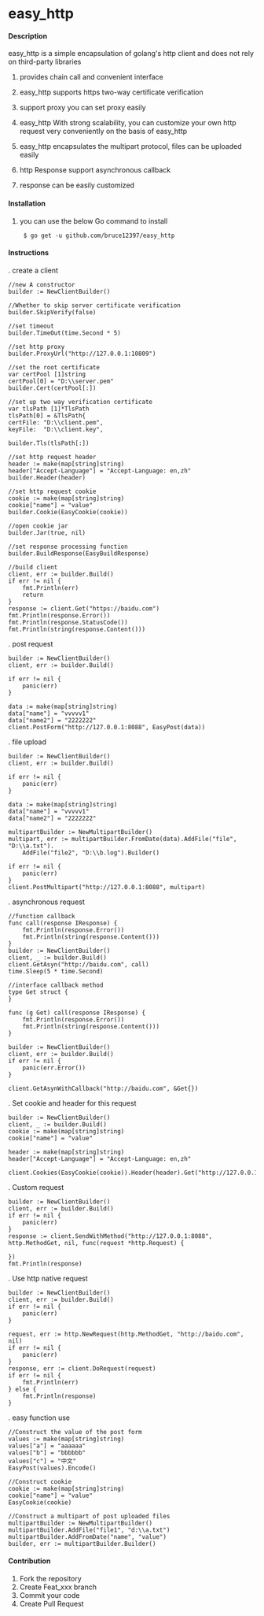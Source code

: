 # easy_http

#### Description
easy_http is a simple encapsulation of golang's http client and does not rely on third-party libraries

1. provides chain call and convenient interface

2. easy_http supports https two-way certificate verification

3. support proxy you can set proxy easily

4. easy_http With strong scalability, you can customize your own http request very conveniently on the basis of easy_http

5. easy_http encapsulates the multipart protocol, files can be uploaded easily

6. http Response support asynchronous callback

7. response can be easily customized


#### Installation
1.  you can use the below Go command to install

    ``` $ go get -u github.com/bruce12397/easy_http```
#### Instructions

. create a client

```
//new A constructor
builder := NewClientBuilder()

//Whether to skip server certificate verification
builder.SkipVerify(false)

//set timeout
builder.TimeOut(time.Second * 5)

//set http proxy
builder.ProxyUrl("http://127.0.0.1:10809")

//set the root certificate
var certPool [1]string
certPool[0] = "D:\\server.pem"
builder.Cert(certPool[:])

//set up two way verification certificate
var tlsPath [1]*TlsPath
tlsPath[0] = &TlsPath{
certFile: "D:\\client.pem",
keyFile:  "D:\\client.key",

builder.Tls(tlsPath[:])

//set http request header
header := make(map[string]string)
header["Accept-Language"] = "Accept-Language: en,zh"
builder.Header(header)

//set http request cookie
cookie := make(map[string]string)
cookie["name"] = "value"
builder.Cookie(EasyCookie(cookie))

//open cookie jar
builder.Jar(true, nil)

//set response processing function
builder.BuildResponse(EasyBuildResponse)

//build client
client, err := builder.Build()
if err != nil {
	fmt.Println(err)
	return
}
response := client.Get("https://baidu.com")
fmt.Println(response.Error())
fmt.Println(response.StatusCode())
fmt.Println(string(response.Content()))
```

.  post request

```
builder := NewClientBuilder()
client, err := builder.Build()

if err != nil {
	panic(err)
}

data := make(map[string]string)
data["name"] = "vvvvv1"
data["name2"] = "2222222"
client.PostForm("http://127.0.0.1:8088", EasyPost(data))
```

.  file upload

```
builder := NewClientBuilder()
client, err := builder.Build()

if err != nil {
	panic(err)
}

data := make(map[string]string)
data["name"] = "vvvvv1"
data["name2"] = "2222222"

multipartBuilder := NewMultipartBuilder()
multipart, err := multipartBuilder.FromDate(data).AddFile("file", "D:\\a.txt").
	AddFile("file2", "D:\\b.log").Builder()

if err != nil {
	panic(err)
}
client.PostMultipart("http://127.0.0.1:8088", multipart)
```

.  asynchronous request

```
//function callback
func call(response IResponse) {
	fmt.Println(response.Error())
	fmt.Println(string(response.Content()))
}
builder := NewClientBuilder()
client, _ := builder.Build()
client.GetAsyn("http://baidu.com", call)
time.Sleep(5 * time.Second)

//interface callback method
type Get struct {
}

func (g Get) call(response IResponse) {
	fmt.Println(response.Error())
	fmt.Println(string(response.Content()))
}

builder := NewClientBuilder()
client, err := builder.Build()
if err != nil {
	panic(err.Error())
}

client.GetAsynWithCallback("http://baidu.com", &Get{})
```


. Set cookie and header for this request

```
builder := NewClientBuilder()
client, _ := builder.Build()
cookie := make(map[string]string)
cookie["name"] = "value"

header := make(map[string]string)
header["Accept-Language"] = "Accept-Language: en,zh"

client.Cookies(EasyCookie(cookie)).Header(header).Get("http://127.0.0.1:8088/")
```

. Custom request

```
builder := NewClientBuilder()
client, err := builder.Build()
if err != nil {
	panic(err)
}
response := client.SendWithMethod("http://127.0.0.1:8088", http.MethodGet, nil, func(request *http.Request) {

})
fmt.Println(response)
```

. Use http native request

```
builder := NewClientBuilder()
client, err := builder.Build()
if err != nil {
	panic(err)
}

request, err := http.NewRequest(http.MethodGet, "http://baidu.com", nil)
if err != nil {
	panic(err)
}
response, err := client.DoRequest(request)
if err != nil {
	fmt.Println(err)
} else {
	fmt.Println(response)
}
```

. easy function use

```
//Construct the value of the post form
values := make(map[string]string)
values["a"] = "aaaaaa"
values["b"] = "bbbbbb"
values["c"] = "中文"
EasyPost(values).Encode()

//Construct cookie 
cookie := make(map[string]string)
cookie["name"] = "value"
EasyCookie(cookie)

//Construct a multipart of post uploaded files
multipartBuilder := NewMultipartBuilder()
multipartBuilder.AddFile("file1", "d:\\a.txt")
multipartBuilder.AddFromDate("name", "value")
builder, err := multipartBuilder.Builder()

```

#### Contribution

1.  Fork the repository
2.  Create Feat_xxx branch
3.  Commit your code
4.  Create Pull Request